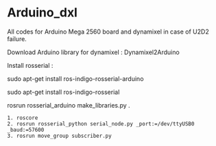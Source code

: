 # Arduino_dxl
All codes for Arduino Mega 2560 board and dynamixel in case of U2D2 failure.

Download Arduino library for dynamixel : Dynamixel2Arduino

Install rosserial :

sudo apt-get install ros-indigo-rosserial-arduino

sudo apt-get install ros-indigo-rosserial

rosrun rosserial_arduino make_libraries.py .

```
1. roscore
2. rosrun rosserial_python serial_node.py _port:=/dev/ttyUSB0 _baud:=57600
3. rosrun move_group subscriber.py
```
